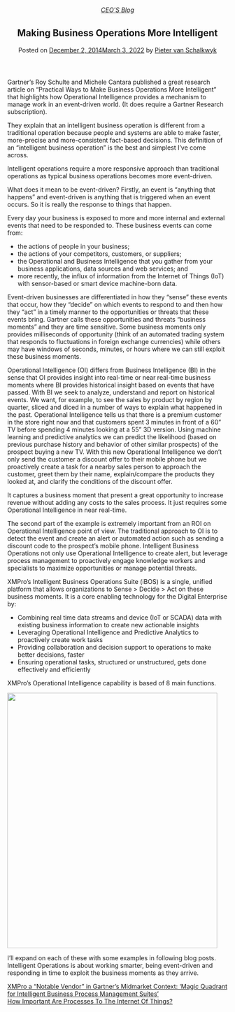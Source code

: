 
<article class="post-3899 post type-post status-publish format-standard has-post-thumbnail hentry category-pieter-blog tag-intelligent-business-operations tag-operational-intelligence tag-predictive-analytics" id="post-3899">
<div class="article-inner">
<header class="entry-header">
<div class="entry-header-text entry-header-text-top text-center">
<h6 class="entry-category is-xsmall"><a href="https://xmpro.com/category/blog/pieter-blog/" rel="category tag">CEO'S Blog</a></h6><h1 class="entry-title">Making Business Operations More Intelligent</h1><div class="entry-divider is-divider small"></div>
<div class="entry-meta uppercase is-xsmall">
<span class="posted-on">Posted on <a href="https://xmpro.com/making-business-operations-intelligent/" rel="bookmark"><time class="entry-date published" datetime="2014-12-02T12:45:50+00:00">December 2, 2014</time><time class="updated" datetime="2022-03-03T04:30:04+00:00">March 3, 2022</time></a></span> <span class="byline">by <span class="meta-author vcard"><a class="url fn n" href="https://xmpro.com/author/pietervs/">Pieter van Schalkwyk</a></span></span> </div>
</div>
</header>
<div class="entry-content single-page">
<p>Gartner’s Roy Schulte and Michele Cantara published a great research article on “Practical Ways to Make Business Operations More Intelligent” that highlights how Operational Intelligence provides a mechanism to manage work in an event-driven world. (It does require a Gartner Research subscription).</p>
<p>They explain that an intelligent business operation is different from a traditional operation because people and systems are able to make faster, more-precise and more-consistent fact-based decisions. This definition of an “intelligent business operation” is the best and simplest I’ve come across.</p>
<p>Intelligent operations require a more responsive approach than traditional operations as typical business operations becomes more event-driven.</p>
<p>What does it mean to be event-driven? Firstly, an event is “anything that happens” and event-driven is anything that is triggered when an event occurs. So it is really the response to things that happen.</p>
<p>Every day your business is exposed to more and more internal and external events that need to be responded to. These business events can come from:</p>
<ul>
<li>the actions of people in your business;</li>
<li>the actions of your competitors, customers, or suppliers;</li>
<li>the Operational and Business Intelligence that you gather from your business applications, data sources and web services; and</li>
<li>more recently, the influx of information from the Internet of Things (IoT) with sensor-based or smart device machine-born data.</li>
</ul>
<p>Event-driven businesses are differentiated in how they “sense” these events that occur, how they “decide” on which events to respond to and then how they “act” in a timely manner to the opportunities or threats that these events bring. Gartner calls these opportunities and threats “business moments” and they are time sensitive. Some business moments only provides milliseconds of opportunity (think of an automated trading system that responds to fluctuations in foreign exchange currencies) while others may have windows of seconds, minutes, or hours where we can still exploit these business moments.</p>
<p>Operational Intelligence (OI) differs from Business Intelligence (BI) in the sense that OI provides insight into real-time or near real-time business moments where BI provides historical insight based on events that have passed. With BI we seek to analyze, understand and report on historical events. We want, for example, to see the sales by product by region by quarter, sliced and diced in a number of ways to explain what happened in the past. Operational Intelligence tells us that there is a premium customer in the store right now and that customers spent 3 minutes in front of a 60” TV before spending 4 minutes looking at a 55” 3D version. Using machine learning and predictive analytics we can predict the likelihood (based on previous purchase history and behavior of other similar prospects) of the prospect buying a new TV. With this new Operational Intelligence we don’t only send the customer a discount offer to their mobile phone but we proactively create a task for a nearby sales person to approach the customer, greet them by their name, explain/compare the products they looked at, and clarify the conditions of the discount offer.</p>
<p>It captures a business moment that present a great opportunity to increase revenue without adding any costs to the sales process. It just requires some Operational Intelligence in near real-time.</p>
<p>The second part of the example is extremely important from an ROI on Operational Intelligence point of view. The traditional approach to OI is to detect the event and create an alert or automated action such as sending a discount code to the prospect’s mobile phone. Intelligent Business Operations not only use Operational Intelligence to create alert, but leverage process management to proactively engage knowledge workers and specialists to maximize opportunities or manage potential threats.</p>
<p>XMPro’s Intelligent Business Operations Suite (iBOS) is a single, unified platform that allows organizations to Sense &gt; Decide &gt; Act on these business moments. It is a core enabling technology for the Digital Enterprise by:</p>
<ul>
<li>Combining real time data streams and device (IoT or SCADA) data with existing business information to create new actionable insights</li>
<li>Leveraging Operational Intelligence and Predictive Analytics to proactively create work tasks</li>
<li>Providing collaboration and decision support to operations to make better decisions, faster</li>
<li>Ensuring operational tasks, structured or unstructured, gets done effectively and efficiently</li>
</ul>
<p>XMPro’s Operational Intelligence capability is based of 8 main functions.</p>
<p><img height="584" src="https://xmpro.com/wp-content/uploads/2014/10/Intelligence.jpg" width="480"/>
</p>
<p>I’ll expand on each of these with some examples in following blog posts. Intelligent Operations is about working smarter, being event-driven and responding in time to exploit the business moments as they arrive.</p>
<div class="blog-share text-center"><div class="is-divider medium"></div><div class="social-icons share-icons share-row relative"><a aria-label="Share on WhatsApp" class="icon button circle is-outline tooltip whatsapp show-for-medium" data-action="share/whatsapp/share" href="whatsapp://send?text=Making%20Business%20Operations%20More%20Intelligent - https://xmpro.com/making-business-operations-intelligent/" title="Share on WhatsApp"><i class="icon-whatsapp"></i></a><a aria-label="Share on Facebook" class="icon button circle is-outline tooltip facebook" data-label="Facebook" href="https://www.facebook.com/sharer.php?u=https://xmpro.com/making-business-operations-intelligent/" onclick="window.open(this.href,this.title,'width=500,height=500,top=300px,left=300px'); return false;" rel="noopener nofollow" target="_blank" title="Share on Facebook"><i class="icon-facebook"></i></a><a aria-label="Share on Twitter" class="icon button circle is-outline tooltip twitter" href="https://twitter.com/share?url=https://xmpro.com/making-business-operations-intelligent/" onclick="window.open(this.href,this.title,'width=500,height=500,top=300px,left=300px'); return false;" rel="noopener nofollow" target="_blank" title="Share on Twitter"><i class="icon-twitter"></i></a><a aria-label="Email to a Friend" class="icon button circle is-outline tooltip email" href="/cdn-cgi/l/email-protection#5e612d2b3c343b3d2a63133f353730397b6c6e1c2b2d37303b2d2d7b6c6e112e3b2c3f2a3731302d7b6c6e13312c3b7b6c6e17302a3b323237393b302a783c313a27631d363b3d357b6c6e2a36372d7b6c6e312b2a7b6d1f7b6c6e362a2a2e2d7b6d1f7b6c187b6c1826332e2c31703d31337b6c18333f35373039733c2b2d37303b2d2d73312e3b2c3f2a3731302d7337302a3b323237393b302a7b6c18" rel="nofollow" title="Email to a Friend"><i class="icon-envelop"></i></a><a aria-label="Pin on Pinterest" class="icon button circle is-outline tooltip pinterest" href="https://pinterest.com/pin/create/button?url=https://xmpro.com/making-business-operations-intelligent/&amp;media=https://xmpro.com/wp-content/uploads/2014/10/Intelligence.jpg&amp;description=Making%20Business%20Operations%20More%20Intelligent" onclick="window.open(this.href,this.title,'width=500,height=500,top=300px,left=300px'); return false;" rel="noopener nofollow" target="_blank" title="Pin on Pinterest"><i class="icon-pinterest"></i></a><a aria-label="Share on LinkedIn" class="icon button circle is-outline tooltip linkedin" href="https://www.linkedin.com/shareArticle?mini=true&amp;url=https://xmpro.com/making-business-operations-intelligent/&amp;title=Making%20Business%20Operations%20More%20Intelligent" onclick="window.open(this.href,this.title,'width=500,height=500,top=300px,left=300px'); return false;" rel="noopener nofollow" target="_blank" title="Share on LinkedIn"><i class="icon-linkedin"></i></a></div></div></div>
<nav class="navigation-post" id="nav-below" role="navigation">
<div class="flex-row next-prev-nav bt bb">
<div class="flex-col flex-grow nav-prev text-left">
<div class="nav-previous"><a href="https://xmpro.com/xmpro-a-notable-vendor-in-gartners-midmarket-context-magic-quadrant-for-intelligent-business-process-management-suites/" rel="prev"><span class="hide-for-small"><i class="icon-angle-left"></i></span> XMPro a “Notable Vendor” in Gartner’s Midmarket Context: ‘Magic Quadrant for Intelligent Business Process Management Suites’</a></div>
</div>
<div class="flex-col flex-grow nav-next text-right">
<div class="nav-next"><a href="https://xmpro.com/how-important-are-processes-to-the-internet-of-things/" rel="next">How Important Are Processes To The Internet Of Things? <span class="hide-for-small"><i class="icon-angle-right"></i></span></a></div> </div>
</div>
</nav>
</div>
</article>
<div class="comments-area" id="comments">
</div>
